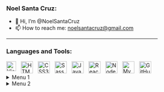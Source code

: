 ### Noel Santa Cruz:


- 👋 Hi, I’m @NoelSantaCruz
- 📫 How to reach me: noelsantacruz@gmail.com

<hr width="80%"/>


### Languages and Tools:

<img align="left" alt="Visual Studio Code" width="26px" src="https://cdn.jsdelivr.net/gh/devicons/devicon/icons/vscode/vscode-original.svg" style="padding-right:10px;" />
<img align="left" alt="HTML5" width="32px" src="https://cdn.jsdelivr.net/gh/devicons/devicon/icons/html5/html5-original.svg" style="padding-right:10px;" />
<img align="left" alt="CSS3" width="32px" src="https://cdn.jsdelivr.net/gh/devicons/devicon/icons/css3/css3-original.svg" style="padding-right:10px;" />
<img align="left" alt="Sass" width="32px" src="https://cdn.jsdelivr.net/gh/devicons/devicon/icons/sass/sass-original.svg" style="padding-right:10px;" />
<img align="left" alt="JavaScript" width="32px" src="https://cdn.jsdelivr.net/gh/devicons/devicon/icons/javascript/javascript-original.svg" style="padding-right:10px;" />
<img align="left" alt="React" width="32px" src="https://cdn.jsdelivr.net/gh/devicons/devicon/icons/react/react-original.svg" style="padding-right:10px;" />
<img align="left" alt="Node.js" width="32px" src="https://cdn.jsdelivr.net/gh/devicons/devicon/icons/nodejs/nodejs-original.svg" style="padding-right:10px;" />
<img align="left" alt="MySQL" width="32px" src="https://cdn.jsdelivr.net/gh/devicons/devicon/icons/mysql/mysql-original.svg" style="padding-right:10px;" />
<img align="left" alt="GitHub" width="32px" src="https://user-images.githubusercontent.com/3369400/139448065-39a229ba-4b06-434b-bc67-616e2ed80c8f.png" style="padding-right:10px;" />
<!--<img align="left" alt="Terminal" width="32px" src="./img/terminal-light.svg" />-->
<!--<img align="left" alt="Terminal" width="32px" src="./img/terminal-dark.svg" />-->

<br />
<br />

<details>
  <summary>Menu 1</summary>
    <p>1.</p>
    <p>2.</p>
    <p>3.</p>
    <p>4.</p>
</details>

<details>
  <summary>Menu 2</summary>
    <p>1.</p>
    <p>2.</p>
    <p>3.</p>
    <p>4.</p>
</details>
